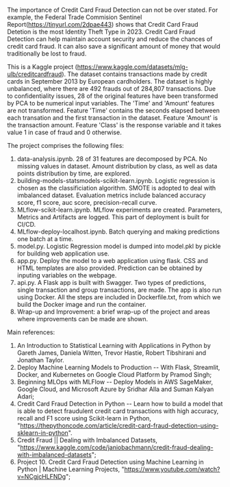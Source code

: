 The importance of Credit Card Fraud Detection can not be over stated. For example, the Federal Trade Commision Sentinel Report(https://tinyurl.com/2dpae443) 
shows that Credit Card Fraud Detetion is the most Identity Theft Type in 2023. Credit Card Fraud Detection can help maintain account security and reduce the 
chances of credit card fraud. It can also save a significant amount of money that would traditionally be lost to fraud. 

This is a Kaggle project (https://www.kaggle.com/datasets/mlg-ulb/creditcardfraud). The dataset contains transactions made by credit cards in September 2013 by European cardholders. The dataset is highly unbalanced, where there are 492 frauds out of 284,807 transactions. Due to confidentiality issues, 28 of the original features have been transformed by PCA to be numerical input variables. The 'Time' and 'Amount' features are not transformed. Feature 'Time' contains the seconds elapsed between each transation and the first transaction in the dataset. Feature 'Amount' is the transaction amount. Feature 'Class' is the response variable and it takes value 1 in case of fraud and 0 otherwise.

The project comprises the following files:

1. data-analysis.ipynb. 28 of 31 features are decomposed by PCA. No missing values in dataset. Amount distribution by class, as well as data points distribution by time, are explored. 
2. building-models-statsmodels-scikit-learn.ipynb. Logistic regression is chosen as the classificiation algorithm. SMOTE is adopted to deal with imbalanced dataset. Evaluation metrics include balanced accuracy score, f1 score, auc score, precision-recall curve.
3. MLflow-scikit-learn.ipynb. MLflow experiments are created. Parameters, Metrics and Artifacts are logged. This part of deployment is built for CI/CD.
4. MLflow-deploy-localhost.ipynb. Batch querying and making predictions one batch at a time.
5. model.py. Logistic Regression model is dumped into model.pkl by pickle for building web application use.
6. app.py. Deploy the model to a web application using flask. CSS and HTML templates are also provided. Prediction can be obtained by inputing variables on the webpage.
7. api.py. A Flask app is built with Swagger. Two types of predictions, single transaction and group transactions, are made. The app is also run using Docker. All the steps are included in Dockerfile.txt, from which we build the Docker image and run the container. 
8. Wrap-up and Improvement: a brief wrap-up of the project and areas where improvements can be made are shown.

Main references:
1. An Introduction to Statistical Learning with Applications in Python by Gareth James, Daniela Witten, Trevor Hastie, Robert Tibshirani and Jonathan Taylor.
2. Deploy Machine Learning Models to Production -- With Flask, Streamlit, Docker, and Kubernetes on Google Cloud Platform by Pramod Singh;
3. Beginning MLOps with MLFlow -- Deploy Models in AWS SageMaker, Google Cloud, and Microsoft Azure by Sridhar Alla and Suman Kalyan Adari;
4. Credit Card Fraud Detection in Python -- Learn how to build a model that is able to detect fraudulent credit card transactions with high accuracy, recall and F1 score using Scikit-learn in Python, "https://thepythoncode.com/article/credit-card-fraud-detection-using-sklearn-in-python".
5. Credit Fraud || Dealing with Imbalanced Datasets, "https://www.kaggle.com/code/janiobachmann/credit-fraud-dealing-with-imbalanced-datasets";
6. Project 10. Credit Card Fraud Detection using Machine Learning in Python | Machine Learning Projects, "https://www.youtube.com/watch?v=NCgjcHLFNDg";
